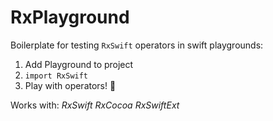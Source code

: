 # RxPlayground

Boilerplate for testing `RxSwift` operators in swift playgrounds:
1. Add Playground to project
2. `import RxSwift`
3. Play with operators! 🎉

Works with:
*RxSwift*
*RxCocoa*
*RxSwiftExt*
